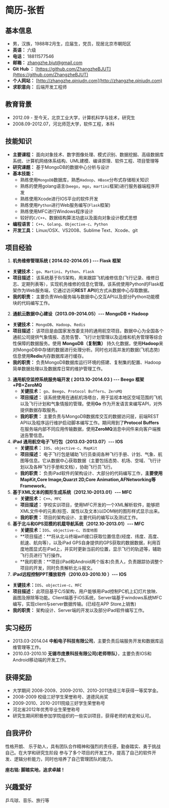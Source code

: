# 简历-张哲


## 基本信息
* 男，汉族，1988年2月生，应届生，党员，现居北京市朝阳区
* **英语：** 六级
* **电话：** 18811577546
* **邮箱：** zhangzhe.bjut@gmail.com 
* **Git Hub ：** [https://github.com/ZhangzheBJUT](https://github.com/ZhangzheBJUT)
* **个人网站：** [http://zhangzhe.qiniudn.com](http://zhangzhe.qiniudn.com)
* **求职意向：** 后端开发工程师

## 教育背景

* 2012.09 - 至今天，北京工业大学，计算机科学与技术，研究生 
* 2008.09-2012.07，河北师范大学，软件工程，本科

## 技能知识

* **主要课程：** 面向对象技术、数字图像处理、模式识别、数据挖掘、高级数据库系统、计算机网络体系结构、UML建模、编译原理、软件工程、项目管理等
* **研究课题：** 基于MongoDB的数据中心分析与设计
* **基本技能：**
    * 熟练使用`MongoDB`数据库，熟悉`Hadoop`、`HBase`分布式存储相关知识
	* 熟练的使用golang语言(`beego`，`mgo`，`martini`框架)进行服务器端程序开发
	* 熟练使用Xcode进行IOS平台的软件开发
	* 熟练使用`Python`进行Web服务编写(`Flask`框架)
	* 熟练使用MFC进行Windows程序设计
	* 较好的`C/C++`、数据结构算法功底以及面向对象设计模式思想
* **编程语言：** `C++`、`Golang`、`Objective-c`、`Python`
* **开发工具：** Linux/OSX、VS2008、Sublime Text、Xcode、git

## 项目经验

1.  **机务维修管理系统 ( 2014.02-2014.05 ) --- Flask 框架** 
   * **关键技术：** `go`、`Martini`、`Python`、`Flask`
   * **项目描述：** 该系统基于B/S架构，用来跟踪飞机维修信息(飞行记录、维修日志、定期列表等），实现机务维修的信息化管理。该系统使用Python的Flask框架作为Web服务端，它通过访问**REST API**的方式从数据中心存取数据。
   * **我的职责：** 主要负责Web服务端与数据中心交互API以及部分Python功能模块的代码编写工作。
2.  **通航云数据中心建设（2013.09-2014.05）--- MongoDB + Hadoop** 
   * **关键技术：** 	`MongoDB`、`Hadoop`、`Redis`
   * **项目描述：** 该项目是由国家发改委支持的通用航空项目。数据中心为全国各个通航公司提供气象情报、态势告警、飞行计划管理以及运维和机务管理等综合性保障的数据服务。使用 **MongoDB（复制集）** 持久化数据，使用**Hadoop**来对MongoDB中存储的数据进行处理分析。同时也对高并发的数据(飞机态势)信息使用**Redis**内存数据库进行缓存。 
   * **我的职责：** 负责MongoDB数据库运行环境的搭建、复制集的配置、Hadoop简单数据处理以及数据库日常的维护管理工作。
3. **通用航空监控系统服务端开发 ( 2013.10-2014.03 ) --- Beego 框架+PB+ZeroMQ** 
   * **关键技术：** 	`go`、`Beego`、`Protocol Buffers`、`ZeroMQ`
   * **项目描述：** 该系统使用在通航机场塔台，用于监视本地区空域范围的飞机以及飞行计划和气象情报的管理。使用**Go** 作为开发语言来编写API，对外提供数据存取服务。
   * **我的职责：** 主要负责与MongoDB数据库交互的数据访问层，前端REST API以及程序运行维护启动脚本编写工作。期间用到了**Protocol Buffers** 在服务端内部不同应用传输数据，使用**ZeroMQ**消息中间件来向客户端推送告警信息。
4. **iPad 通用航空电子飞行包（2013.03-2013.07）--- IOS** 
   * **关键技术：** 	`IOS`、`objective-c`、`MapKit`
   * **项目描述：** 电子飞行包是辅助飞行员查阅各种飞行手册、计划、气象、航图等信息。它从数据中心获取数据（主要包括态势、机场、空域、飞行计划以及各种飞行手册和文档），协助飞行员飞行。
   * **我的职责：** 负责iPad软件的架构设计、大部分的代码编写工作，**主要使用MapKit,Core Image,Quarzt 2D,Core Animation,AFNetworking等Framework**。
5. **基于XML文本的图形生成系统（2012.10-2013.01）--- MFC** 
   * **关键技术：** 	`C++`、`MFC`
   * **项目描述：** 学校实训项目，使用MFC开发的一个XML解析软件，能够把XML文件中的元素(标签、属性以及文本)以DOM树的图形样式显示出来。
   * **我的职责：** 项目的架构设计、主要代码的编写以及测试工作。
6. **基于北斗和GPS双模的机载导航系统（2012.10-2013.01）--- MFC**  
    * **关键技术：**`IOS`、`objective-c`、`百度地图` 
    * **项目描述：**将从北斗终端wifi接口获取位置信息(经度、纬度、高度、航速、航向等），以及iPad GPS自身提供的GPS获取的数据数据，利用百度地图显式在iPad上，并实时更新当前的位置，显示飞行的轨迹等，辅助飞行员进行飞行操作。
    * **我的职责：**项目(iPad和Android两个版本)负责人，负责跟踪协调整个项目的开发，同时负责解析北斗报文。
7.  **iPad远程控制PPT播放软件（2010.03-2010.10 ）--- IOS** 
   * **关键技术：**`IOS`、`objective-c`、`MFC` 
   * **项目描述：** 此项目基于C/S架构，用户能够用iPad控制PC机上幻灯片放映、画图及擦除等功能。Client端基于iOS系统，Server端基于windows系统MFC编写，实现client与server数据传输。(已经在APP Store上销售)
   * **我的职责：** 架构设计、Server端的开发以及部分iPad软件编写工作。


## 实习经历

* 2013.03-2014.04 **中船电子科技有限公司**，主要负责后端服务开发和数据库运维管理等工作。
* 2010.03-2010.10 **无锡市庞景科技有限公司(老师带队）**，主要负责IOS和Android移动端的开发工作。


## 获得奖励

* 大学期间 2008-2009、2009-2010、2010-2011连续三年获得一等奖学金。
* 2008-2009 校级三好学生荣誉称号、道德风尚奖
* 2009-2010、2010-2011院级三好学生荣誉称号
* 河北省2012年优秀毕业生荣誉称号
* 研究生期间积极参加学院组织的一些实训项目，获得老师的肯定和认可。

## 自我评价
性格开朗、 乐于助人，具有团队合作精神和强烈的责任感，勤奋踏实、勇于挑战自己。在大学和研究生阶段 参与了多个项目的开发工作，提高了自己的软件开发、逻辑分析能力，同时也培养了自己管理团队的能力。


**座右铭: 脚踏实地，追求卓越！**


## 兴趣爱好
乒乓球、音乐、旅行等









